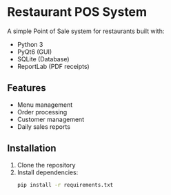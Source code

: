 # Restaurant POS System

A simple Point of Sale system for restaurants built with:
- Python 3
- PyQt6 (GUI)
- SQLite (Database)
- ReportLab (PDF receipts)

## Features
- Menu management
- Order processing
- Customer management
- Daily sales reports

## Installation
1. Clone the repository
2. Install dependencies:
   ```bash
   pip install -r requirements.txt